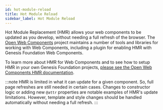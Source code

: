 ```yaml
---
id: hot-module-reload
title: Hot Module Reload
sidebar_label: Hot Module Reload
---
```


Hot Module Replacement (HMR) allows your web components to be updated as you develop, without needing a full refresh of the browser. The [Open Web Components](https://open-wc.org/) project maintains a number of tools and libraries for working with Web Components, including a plugin for enabling HMR with Genesis Foundation Web Components.

To learn more about HMR for Web Components and to see how to setup HMR in your own Genesis Foundation projects, [please see the Open Web Components HMR documentation](https://open-wc.org/docs/development/hot-module-replacement/).

:::note
HMR is limited in what it can update for a given component. So, full page refreshes are still needed in certain cases. Changes to constructor logic or adding new `@attr` properties are notable examples of HMR's update limitations. However, template and style changes should be handled automatically without needing a full refresh.
:::